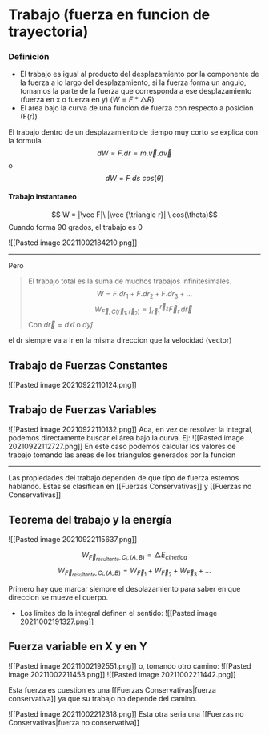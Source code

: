 # Trabajo (fuerza en funcion de trayectoria)

### Definición
- El trabajo es igual al producto del desplazamiento por la componente de la fuerza a lo largo del desplazamiento, si la fuerza forma un angulo, tomamos la parte de la fuerza que corresponda a ese desplazamiento (fuerza en x o fuerza en y) ($W=F*\triangle R$)
- El area bajo la curva de una funcion de fuerza con respecto a posicion (F(r))

El trabajo dentro de un desplazamiento de tiempo muy corto se explica con la formula 
$$dW=F.dr=m.\vec v.d \vec v$$
						o
$$dW = F\  ds\  cos(\theta)$$

#### Trabajo instantaneo
$$ W = |\vec F|\ |\vec {\triangle r}| \ cos(\theta)$$
Cuando forma 90 grados, el trabajo es 0

![[Pasted image 20211002184210.png]]

---
Pero 
>El trabajo total es la suma de muchos trabajos infinitesimales.
$$W=F.dr_1 + F.dr_2 + F.dr_3 + ...$$
$$W_{\vec F, C(\vec r_1; \vec r_2)}=\int_{\vec r_1}^{\vec r_2}\vec F_{r}\,d \vec r\ $$
Con $d\vec r=dx \hat i$ o $dy \hat j$

el dr siempre va a ir en la misma direccion que la velocidad (vector)
## Trabajo de Fuerzas Constantes
![[Pasted image 20210922110124.png]]
## Trabajo de Fuerzas Variables
![[Pasted image 20210922110132.png]]
Aca, en vez de resolver la integral, podemos directamente buscar el área bajo la curva.
Ej: ![[Pasted image 20210922112727.png]] En este caso podemos calcular los valores de trabajo tomando las areas de los triangulos generados por la funcion

---

Las propiedades del trabajo dependen de que tipo de fuerza estemos hablando. 
Estas se clasifican en [[Fuerzas Conservativas]] y [[Fuerzas no Conservativas]]

## Teorema del trabajo y la energía
![[Pasted image 20210922115637.png]]

$$W_{\vec F_{resultante}, C_i, (A,B)}=\triangle E_{cinetica}$$
$$W_{\vec F_{resultante}, C_i, (A,B)}= W_{\vec F_1} +W_{\vec F_2} +W_{\vec F_3} + ...$$

Primero hay que marcar siempre el desplazamiento para saber en que direccion se mueve el cuerpo.

- Los limites de la integral definen el sentido:
![[Pasted image 20211002191327.png]]


## Fuerza variable en X y en Y
![[Pasted image 20211002192551.png]]
o, tomando otro camino:
![[Pasted image 20211002211453.png]]
![[Pasted image 20211002211442.png]]

Esta fuerza es cuestion es una [[Fuerzas Conservativas|fuerza conservativa]] ya que su trabajo no depende del camino. 

![[Pasted image 20211002212318.png]] Esta otra seria una [[Fuerzas no Conservativas|fuerza no conservativa]]